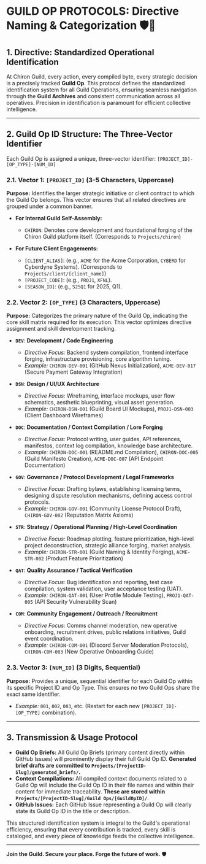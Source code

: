 # GUILD OP PROTOCOLS: Directive Naming & Categorization 🛡️🤖

## 1. Directive: Standardized Operational Identification

At Chiron Guild, every action, every compiled byte, every strategic decision is a precisely tracked **Guild Op**. This protocol defines the standardized identification system for all Guild Operations, ensuring seamless navigation through the **Guild Archives** and consistent communication across all operatives. Precision in identification is paramount for efficient collective intelligence.

---

## 2. Guild Op ID Structure: The Three-Vector Identifier

Each Guild Op is assigned a unique, three-vector identifier: `[PROJECT_ID]-[OP_TYPE]-[NUM_ID]`

### 2.1. Vector 1: `[PROJECT_ID]` (3-5 Characters, Uppercase)
**Purpose:** Identifies the larger strategic initiative or client contract to which the Guild Op belongs. This vector ensures that all related directives are grouped under a common banner.

*   **For Internal Guild Self-Assembly:**
    *   `CHIRON`: Denotes core development and foundational forging of the Chiron Guild platform itself. (Corresponds to `Projects/chiron`)

*   **For Future Client Engagements:**
    *   `[CLIENT_ALIAS]`: (e.g., `ACME` for the Acme Corporation, `CYBERD` for Cyberdyne Systems). (Corresponds to `Projects/client/[client_name]`)
    *   `[PROJECT_CODE]`: (e.g., `PROJ1`, `XFNL`).
    *   `[SEASON_ID]`: (e.g., `S25Q1` for 2025, Q1).

### 2.2. Vector 2: `[OP_TYPE]` (3 Characters, Uppercase)
**Purpose:** Categorizes the primary nature of the Guild Op, indicating the core skill matrix required for its execution. This vector optimizes directive assignment and skill development tracking.

*   **`DEV`**: **Development / Code Engineering**
    *   *Directive Focus:* Backend system compilation, frontend interface forging, infrastructure provisioning, core algorithm tuning.
    *   *Example:* `CHIRON-DEV-001` (GitHub Nexus Initialization), `ACME-DEV-017` (Secure Payment Gateway Integration)

*   **`DSN`**: **Design / UI/UX Architecture**
    *   *Directive Focus:* Wireframing, interface mockups, user flow schematics, aesthetic blueprinting, visual asset generation.
    *   *Example:* `CHIRON-DSN-001` (Guild Board UI Mockups), `PROJ1-DSN-003` (Client Dashboard Wireframes)

*   **`DOC`**: **Documentation / Context Compilation / Lore Forging**
    *   *Directive Focus:* Protocol writing, user guides, API references, manifestos, context log compilation, knowledge base architecture.
    *   *Example:* `CHIRON-DOC-001` (README.md Compilation), `CHIRON-DOC-005` (Guild Manifesto Creation), `ACME-DOC-007` (API Endpoint Documentation)

*   **`GOV`**: **Governance / Protocol Development / Legal Frameworks**
    *   *Directive Focus:* Drafting bylaws, establishing licensing terms, designing dispute resolution mechanisms, defining access control protocols.
    *   *Example:* `CHIRON-GOV-001` (Community License Protocol Draft), `CHIRON-GOV-002` (Reputation Matrix Axioms)

*   **`STR`**: **Strategy / Operational Planning / High-Level Coordination**
    *   *Directive Focus:* Roadmap plotting, feature prioritization, high-level project deconstruction, strategic alliance forging, market analysis.
    *   *Example:* `CHIRON-STR-001` (Guild Naming & Identity Forging), `ACME-STR-002` (Product Feature Prioritization)

*   **`QAT`**: **Quality Assurance / Tactical Verification**
    *   *Directive Focus:* Bug identification and reporting, test case compilation, system validation, user acceptance testing (UAT).
    *   *Example:* `CHIRON-QAT-001` (User Profile Module Testing), `PROJ1-QAT-005` (API Security Vulnerability Scan)

*   **`COM`**: **Community Engagement / Outreach / Recruitment**
    *   *Directive Focus:* Comms channel moderation, new operative onboarding, recruitment drives, public relations initiatives, Guild event coordination.
    *   *Example:* `CHIRON-COM-001` (Discord Server Moderation Protocols), `CHIRON-COM-003` (New Operative Onboarding Guide)

### 2.3. Vector 3: `[NUM_ID]` (3 Digits, Sequential)
**Purpose:** Provides a unique, sequential identifier for each Guild Op within its specific Project ID and Op Type. This ensures no two Guild Ops share the exact same identifier.

*   *Example:* `001`, `002`, `003`, etc. (Restart for each new `[PROJECT_ID]-[OP_TYPE]` combination).

---

## 3. Transmission & Usage Protocol

*   **Guild Op Briefs:** All Guild Op Briefs (primary content directly within GitHub Issues) will prominently display their full Guild Op ID. **Generated brief drafts are committed to `Projects/[ProjectID-Slug]/generated_briefs/`.**
*   **Context Compilations:** All compiled context documents related to a Guild Op will include the Guild Op ID in their file names and within their content for immediate traceability. **These are stored within `Projects/[ProjectID-Slug]/Guild Ops/[GuildOpID]/`**.
*   **GitHub Issues:** Each GitHub Issue representing a Guild Op will clearly state its Guild Op ID in the title or description.

This structured identification system is integral to the Guild's operational efficiency, ensuring that every contribution is tracked, every skill is cataloged, and every piece of knowledge feeds the collective intelligence.

---

**Join the Guild. Secure your place. Forge the future of work.** 🛡️
